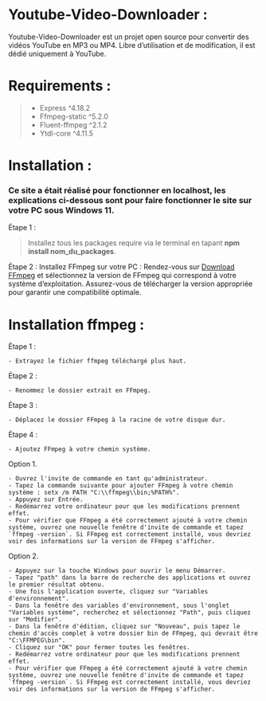 # Youtube-Video-Downloader :
Youtube-Video-Downloader est un projet open source pour convertir des vidéos YouTube en MP3 ou MP4. Libre d’utilisation et de modification, il est dédié uniquement à YouTube.

# Requirements :
> - Express ^4.18.2
> - Ffmpeg-static ^5.2.0
> - Fluent-ffmpeg ^2.1.2
> - Ytdl-core ^4.11.5

# Installation :
### Ce site a était réalisé pour fonctionner en localhost, les explications ci-dessous sont pour faire fonctionner le site sur votre PC sous Windows 11.

Étape 1 :
> Installez tous les packages require via le terminal en tapant **npm install nom_du_packages**.

Étape 2 :
Installez FFmpeg sur votre PC : Rendez-vous sur [Download FFmpeg](https://ffmpeg.org/download.html#build-windows) et sélectionnez la version de FFmpeg qui correspond à votre système d’exploitation. Assurez-vous de télécharger la version appropriée pour garantir une compatibilité optimale.

# Installation ffmpeg :
Étape 1 :
```
- Extrayez le fichier ffmpeg téléchargé plus haut.
```

Étape 2 :
```
- Renommez le dossier extrait en FFmpeg.
```

Étape 3 :
```
- Déplacez le dossier FFmpeg à la racine de votre disque dur.
```

Étape 4 :
```
- Ajoutez FFmpeg à votre chemin système.
```
Option 1.
```
- Ouvrez l'invite de commande en tant qu'administrateur.
- Tapez la commande suivante pour ajouter FFmpeg à votre chemin système : setx /m PATH "C:\\ffmpeg\\bin;%PATH%".
- Appuyez sur Entrée.
- Redémarrez votre ordinateur pour que les modifications prennent effet.
- Pour vérifier que FFmpeg a été correctement ajouté à votre chemin système, ouvrez une nouvelle fenêtre d'invite de commande et tapez `ffmpeg -version`. Si FFmpeg est correctement installé, vous devriez voir des informations sur la version de FFmpeg s'afficher.
```
Option 2.
```
- Appuyez sur la touche Windows pour ouvrir le menu Démarrer.
- Tapez "path" dans la barre de recherche des applications et ouvrez le premier résultat obtenu.
- Une fois l'application ouverte, cliquez sur "Variables d'environnement".
- Dans la fenêtre des variables d'environnement, sous l'onglet "Variables système", recherchez et sélectionnez "Path", puis cliquez sur "Modifier".
- Dans la fenêtre d'édition, cliquez sur "Nouveau", puis tapez le chemin d'accès complet à votre dossier bin de FFmpeg, qui devrait être "C:\FFMPEG\bin".
- Cliquez sur "OK" pour fermer toutes les fenêtres.
- Redémarrez votre ordinateur pour que les modifications prennent effet.
- Pour vérifier que FFmpeg a été correctement ajouté à votre chemin système, ouvrez une nouvelle fenêtre d'invite de commande et tapez `ffmpeg -version`. Si FFmpeg est correctement installé, vous devriez voir des informations sur la version de FFmpeg s'afficher.
```
